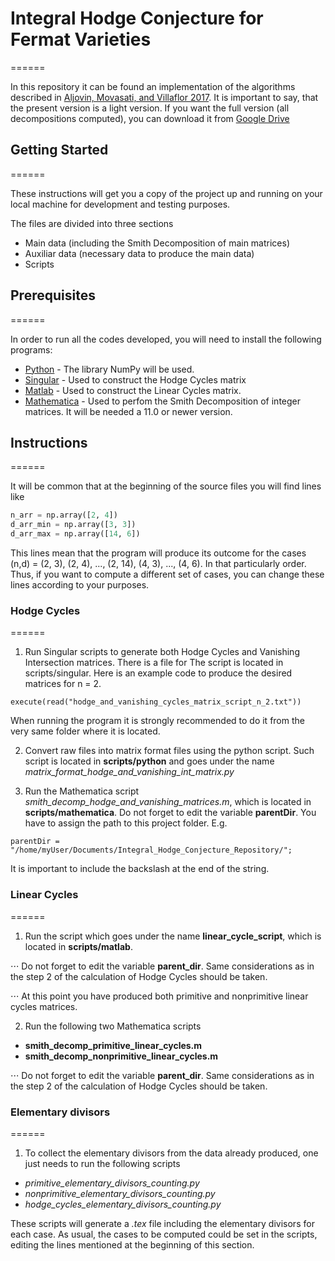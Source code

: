 # Integral Hodge Conjecture for Fermat Varieties
======

In this repository it can be found an implementation of the algorithms described in [Aljovin, Movasati, and Villaflor 2017](http://w3.impa.br/~aljovin/docs/IntHodgeConj.pdf). It is important to say, that the present version is a light version. If you want the full version (all decompositions computed), you can download it from [Google Drive]()


## Getting Started
======

These instructions will get you a copy of the project up and running on your local machine for development and testing purposes. 

The files are divided into three sections
* Main data (including the Smith Decomposition of main matrices)
* Auxiliar data (necessary data to produce the main data)
* Scripts

## Prerequisites
======

In order to run all the codes developed, you will need to install the following programs:

* [Python](https://www.python.org/) - The library NumPy will be used.
* [Singular](https://www.singular.uni-kl.de/) - Used to construct the Hodge Cycles matrix
* [Matlab](https://www.mathworks.com/products/matlab.html) - Used to construct the Linear Cycles matrix. 
* [Mathematica](https://www.wolfram.com/mathematica/) - Used to perfom the Smith Decomposition of integer matrices. It will be needed a 11.0 or newer version.



## Instructions
======

It will be common that at the beginning of the source files you will find lines like 

```python
n_arr = np.array([2, 4])
d_arr_min = np.array([3, 3]) 
d_arr_max = np.array([14, 6])	
```
This lines mean that the program will produce its outcome for the cases (n,d) = (2, 3), (2, 4), ..., (2, 14), (4, 3), ..., (4, 6). In that particularly order. Thus, if you want to compute a different set of cases, you can change these lines according to your purposes. 


### Hodge Cycles
======

1. Run Singular scripts to generate both Hodge Cycles and Vanishing Intersection matrices. There is a file for The script is located in scripts/singular. Here is an example code to produce the desired matrices for n = 2.

```
execute(read("hodge_and_vanishing_cycles_matrix_script_n_2.txt"))	
```

When running the program it is strongly recommended to do it from the very same folder where it is located.

2. Convert raw files into matrix format files using the python script. Such script is located in **scripts/python** and goes under the name *matrix_format_hodge_and_vanishing_int_matrix.py*

3. Run the Mathematica script *smith_decomp_hodge_and_vanishing_matrices.m*, which is located in **scripts/mathematica**. Do not forget to edit the variable **parentDir**. You have to assign the path to this project folder. E.g. 

```
parentDir = "/home/myUser/Documents/Integral_Hodge_Conjecture_Repository/";	
```

It is important to include the backslash at the end of the string.


### Linear Cycles
======

1. Run the script which goes under the name **linear_cycle_script**, which is located in **scripts/matlab**.

⋅⋅⋅ Do not forget to edit the variable **parent_dir**. Same considerations as in the step 2 of the calculation of Hodge Cycles should be taken.

⋅⋅⋅ At this point you have produced both primitive and nonprimitive linear cycles matrices.


2. Run the following two Mathematica scripts
  - **smith_decomp_primitive_linear_cycles.m**
  - **smith_decomp_nonprimitive_linear_cycles.m**

⋅⋅⋅ Do not forget to edit the variable **parent_dir**. Same considerations as in the step 2 of the calculation of Hodge Cycles should be taken.

### Elementary divisors
======
1. To collect the elementary divisors from the data already produced, one just needs to run the following scripts

  - *primitive_elementary_divisors_counting.py*
  - *nonprimitive_elementary_divisors_counting.py*
  - *hodge_cycles_elementary_divisors_counting.py*

These scripts will generate a *.tex* file including the elementary divisors for each case. As usual, the cases to be computed could be set in the scripts, editing the lines mentioned at the beginning of this section.